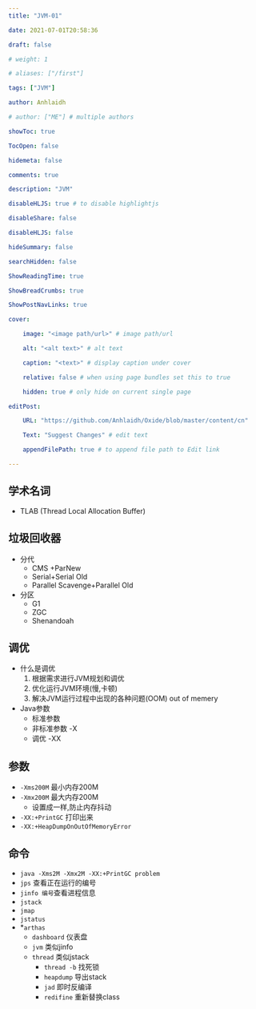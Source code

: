 ```yaml
---
title: "JVM-01"

date: 2021-07-01T20:58:36

draft: false

# weight: 1

# aliases: ["/first"]

tags: ["JVM"]

author: Anhlaidh

# author: ["ME"] # multiple authors

showToc: true

TocOpen: false

hidemeta: false

comments: true

description: "JVM"

disableHLJS: true # to disable highlightjs

disableShare: false

disableHLJS: false

hideSummary: false

searchHidden: false

ShowReadingTime: true

ShowBreadCrumbs: true

ShowPostNavLinks: true

cover:

    image: "<image path/url>" # image path/url 

    alt: "<alt text>" # alt text 

    caption: "<text>" # display caption under cover 

    relative: false # when using page bundles set this to true 

    hidden: true # only hide on current single page 

editPost:

    URL: "https://github.com/Anhlaidh/Oxide/blob/master/content/cn" 

    Text: "Suggest Changes" # edit text 

    appendFilePath: true # to append file path to Edit link 

--- 
```



## 学术名词
- TLAB (Thread Local Allocation Buffer)
## 垃圾回收器
- 分代
    - CMS +ParNew
    - Serial+Serial Old
    - Parallel Scavenge+Parallel Old
- 分区
    - G1
    - ZGC
    - Shenandoah
## 调优
- 什么是调优
    1. 根据需求进行JVM规划和调优
    2. 优化运行JVM环境(慢,卡顿)
    3. 解决JVM运行过程中出现的各种问题(OOM) out of memery
- Java参数
    - 标准参数
    - 非标准参数 -X
    - 调优 -XX
## 参数
- `-Xms200M` 最小内存200M
- `-Xmx200M` 最大内存200M
    - 设置成一样,防止内存抖动
- `-XX:+PrintGC` 打印出来
- `-XX:+HeapDumpOnOutOfMemoryError`

## 命令
- `java -Xms2M -Xmx2M -XX:+PrintGC problem`
- `jps` 查看正在运行的编号
- `jinfo 编号`查看进程信息
- `jstack`
- `jmap`
- `jstatus`
- *`arthas`
    - `dashboard` 仪表盘
    - `jvm` 类似jinfo
    - `thread` 类似jstack
        - `thread -b` 找死锁
        - `heapdump` 导出stack
        - `jad` 即时反编译
        - `redifine` 重新替换class